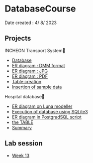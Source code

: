 # DatabaseCourse
Date created : 4/ 8/ 2023

## Projects
INCHEON Transport System🚉
* [Database](https://github.com/chaw-thiri/DatabaseCourse/blob/main/its_company%20(1).db)
* [ER diagram : DMM format](https://github.com/chaw-thiri/DatabaseCourse/blob/main/its_ER_Digram.dmm)
* [ER diagram : JPG](https://github.com/chaw-thiri/DatabaseCourse/blob/main/update%20er_diagram.jpg)
* [ER diagram : PDF](https://github.com/chaw-thiri/DatabaseCourse/blob/main/update%20er_diagram.pdf)
* [Table creation](https://github.com/chaw-thiri/DatabaseCourse/blob/main/its_table_creation.ipynb)
* [Insertion of sample data](https://github.com/chaw-thiri/DatabaseCourse/blob/main/its_data_insertion.ipynb)
  
Hospital database🏥
* [ ER diagram on Luna modeller](https://github.com/chaw-thiri/DatabaseCourse/blob/main/hospital_database_ERDiagram.dmm)      
* [Execution of database using SQLite3](https://github.com/chaw-thiri/DatabaseCourse/blob/main/hospital_database_jupyter_notebook.ipynb)    
* [ ER diagram in PostgradSQL script](https://github.com/chaw-thiri/DatabaseCourse/blob/main/hospital_database_postgradSQL)  
* [ the TABLE](https://github.com/chaw-thiri/DatabaseCourse/blob/main/hospital_database_sqlite3.db)
* [ Summary](https://github.com/chaw-thiri/DatabaseCourse/blob/main/hospital_database_table_summary.pdf)


## Lab session           
* [Week 13](https://github.com/chaw-thiri/DatabaseCourse/blob/main/DB_week_13_lab.ipynb)
